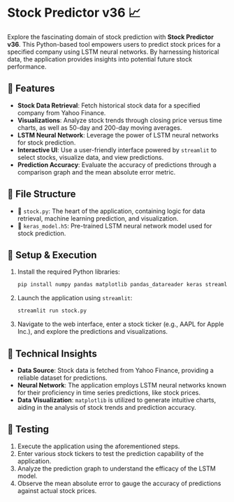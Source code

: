 
# Stock Predictor v36 📈

Explore the fascinating domain of stock prediction with **Stock Predictor v36**. This Python-based tool empowers users to predict stock prices for a specified company using LSTM neural networks. By harnessing historical data, the application provides insights into potential future stock performance.

## 🚀 Features

- **Stock Data Retrieval**: Fetch historical stock data for a specified company from Yahoo Finance.
- **Visualizations**: Analyze stock trends through closing price versus time charts, as well as 50-day and 200-day moving averages.
- **LSTM Neural Network**: Leverage the power of LSTM neural networks for stock prediction.
- **Interactive UI**: Use a user-friendly interface powered by `streamlit` to select stocks, visualize data, and view predictions.
- **Prediction Accuracy**: Evaluate the accuracy of predictions through a comparison graph and the mean absolute error metric.

## 📁 File Structure

- 📄 `stock.py`: The heart of the application, containing logic for data retrieval, machine learning prediction, and visualization.
- 📜 `keras_model.h5`: Pre-trained LSTM neural network model used for stock prediction.

## 🔧 Setup & Execution

1. Install the required Python libraries:
   ```bash
   pip install numpy pandas matplotlib pandas_datareader keras streamlit sklearn
   ```
2. Launch the application using `streamlit`:
   ```bash
   streamlit run stock.py
   ```
3. Navigate to the web interface, enter a stock ticker (e.g., AAPL for Apple Inc.), and explore the predictions and visualizations.

## 🧠 Technical Insights

- **Data Source**: Stock data is fetched from Yahoo Finance, providing a reliable dataset for predictions.
- **Neural Network**: The application employs LSTM neural networks known for their proficiency in time series predictions, like stock prices.
- **Data Visualization**: `matplotlib` is utilized to generate intuitive charts, aiding in the analysis of stock trends and prediction accuracy.

## 🧪 Testing

1. Execute the application using the aforementioned steps.
2. Enter various stock tickers to test the prediction capability of the application.
3. Analyze the prediction graph to understand the efficacy of the LSTM model.
4. Observe the mean absolute error to gauge the accuracy of predictions against actual stock prices.
